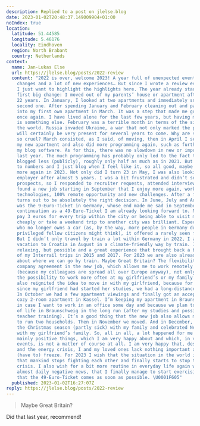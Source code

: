 ```yaml
---
description: Replied to a post on jlelse.blog
date: 2023-01-02T20:48:37.149009904+01:00
noIndex: true
location:
  latitude: 51.44585
  longitude: 5.46176
  locality: Eindhoven
  region: North Brabant
  country: Netherlands
context:
  name: Jan-Lukas Else
  url: https://jlelse.blog/posts/2022-review
  content: "2022 is over, welcome 2023! A year full of unexpected events, many personal
    changes and a lot of new experiences… But since I wrote a review every month,
    I just want to highlight the highlights here. The year already started with the
    first big change: I moved out of my parents’ house or apartment after more than
    22 years. In January, I looked at two apartments and immediately snapped up the
    second one. After spending January and February cleaning out and packing, I moved
    into my first own apartment in March. It was a step that made me grow personally
    once again. I have lived alone for the last few years, but having my own place
    is something else. February was a terrible month in terms of the situation in
    the world. Russia invaded Ukraine, a war that not only marked the past year, but
    will certainly be very present for several years to come. Why are some people
    so cruel? March consisted, as I said, of moving, then in April I settled into
    my new apartment and also did more programming again, such as further improving
    my blog software. As for this, there was no slowdown in new or improved features
    last year. The much programming has probably only led to the fact that I simply
    blogged less (publicly), roughly only half as much as in 2021. But I’m not bound
    to numbers and I just blog when I feel like it, so all good, maybe it will be
    more again in 2023. Not only did I turn 23 in May, I was also looking for a new
    employer after almost 5 years. I was a bit frustrated and didn’t see many future
    prospects, so I responded to recruiter requests, attended interviews and finally
    found a new job starting in September that I enjoy more again, working with newer
    technologies, 100% remote opportunity and new challenges. After a few months it
    turns out to be absolutely the right decision. In June, July and August, there
    was the 9-Euro-Ticket in Germany, whose end made me sad in September and whose
    continuation as a 49-Euro-Ticket I am already looking forward to. Not having to
    pay 3 euros for every trip within the city or being able to visit my girlfriend
    cheaply or take a weekend trip to another city was brilliant. Especially as someone
    who no longer owns a car (as, by the way, more people in Germany do than some
    privileged fellow citizens might think), it offered a rarely seen flexibility.
    But I didn’t only travel by train a lot within Germany in 2022, I also went on
    vacation to Croatia in August in a climate-friendly way by train. It was not very
    relaxing, but possible and a great experience that brought back a bit of memories
    of my Interrail trips in 2015 and 2017. For 2023 we are also already thinking
    about where we can go by train. Maybe Great Britain? The flexibility through the
    company agreement in the new job, which allows me to work remotely up to 100%
    (because my colleagues are spread all over Europe anyway), not only offered me
    the possibility to work more often at my girlfriend’s or my family’s place, it
    also reignited the idea to move in with my girlfriend, because for two years,
    since my girlfriend had started her studies, we had a long-distance relationship.
    In October we had a few apartment viewings and finally got an acceptance for a
    cozy 2-room apartment in Kassel. I’m keeping my apartment in Braunschweig, just
    in case I want to work in an office some day and because we plan to have our center
    of life in Braunschweig in the long run (after my studies and possibly my girlfriend’s
    teacher training). It’s a good thing that the new job also allows me financially
    to run two households. Then in November we moved. And in December, I finally spent
    the Christmas season (partly sick) with my family and celebrated New Year’s Eve
    with my girlfriend’s family. So, all in all, a lot happened for me in 2022, but
    mainly positive things, which I am very happy about and which, in view of world
    events, is not a matter of course at all. I am very happy that, despite inflation
    and the energy crisis, I and my loved ones lack nothing important and we do not
    (have to) freeze. For 2023 I wish that the situation in the world improves again,
    that mankind stops fighting each other and finally starts to stop the climate
    crisis. I also wish for a bit more routine in everyday life again without the
    almost daily negative news, that I finally manage to start exercising again and
    that the 49-Euro-Ticket comes as soon as possible. \U0001F605"
  published: 2023-01-02T16:27:07Z
reply: https://jlelse.blog/posts/2022-review
---
```


> Maybe Great Britain?

Did that last year, recommend!
